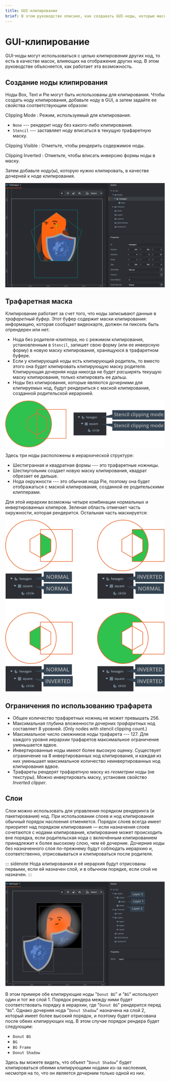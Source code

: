 ```yaml
---
title: GUI-клипирование
brief: В этом руководстве описано, как создавать GUI-ноды, которые маскируют другие ноды с помощью трафаретного клипирования.
---
```


# GUI-клипирование

GUI-ноды могут использоваться с целью *клипирования* других нод, то есть в качестве масок, влияющих на отображение других нод. В этом руководстве объясняется, как работает эта возможность.

## Создание ноды клипирования

Ноды Box, Text и Pie могут быть использованы для клипирования. Чтобы создать ноду клипирования, добавьте ноду в GUI, а затем задайте ее свойства соответствующим образом:

Clipping Mode
: Режим, используемый для клипирования.
  - `None` --- рендерит ноду без какого-либо клипирования.
  - `Stencil` --- заставляет ноду вписаться в текущую трафаретную маску.

Clipping Visible
: Отметьте, чтобы рендерить содержимое ноды.

Clipping Inverted
: Отметьте, чтобы вписать инверсию формы ноды в маску.

Затем добавьте ноду(ы), которую нужно клипировать, в качестве дочерней к ноде клипирования.

![Create clipping](images/gui-clipping/create.png)

## Трафаретная маска

Клипирование работает за счет того, что ноды записывают данные в *трафаретный буфер*. Этот буфер содержит маски клипирования: информацию, которая сообщает видеокарте, должен ли пиксель быть отрендерен или нет.

- Нода без родителя-клиппера, но с режимом клипирования, установленным в `Stencil`, запишет свою форму (или ее инверсную форму) в новую маску клипирования, хранящуюся в трафаретном буфере.
- Если у клипирующей ноды есть клипирующий родитель, то вместо этого она будет клипировать клипирующую маску родителя. Клипирующая дочерняя нода никогда не будет _расширять_ текущую маску клипирования, только клипировать ее дальш.
- Ноды без клипирования, которые являются дочерними для клипируемых нод, будут рендериться с маской клипирования, созданной родительской иерархией.

![Clipping hierarchy](images/gui-clipping/setup.png)

Здесь три ноды расположены в иерархической структуре:

- Шестигранная и квадратная формы --- это трафаретные ножницы.
- Шестиугольник создает новую маску клипирования, квадрат обрезает ее дальше.
- Нода окружности --- это обычная нода Pie, поэтому она будет отображаться с маской клипирования, созданной ее родительскими клипперами.

Для этой иерархии возможны четыре комбинации нормальных и инвертированных клиперов. Зеленая область отмечает часть окружности, которая рендерится. Остальная часть маскируется:

![Stencil masks](images/gui-clipping/modes.png)

## Ограничения по использованию трафарета

- Общее количество трафаретных ножниц не может превышать 256.
- Максимальная глубина вложенности дочерних _трафаретных_ нод составляет 8 уровней. (Only nodes with stencil clipping count.)
- Максимальное число смежников ноды трафарета --- 127. Для каждого уровня иерархии трафаретов максимальное ограничение уменьшается вдвое.
- Инвертированные ноды имеют более высокую оценку. Существует ограничение на 8 инвертированных нод клипирования, и каждая из них уменьшает максимальное количество неинвертированных нод клипирования вдвое.
- Трафареты рендерят трафаретную маску из _геометрии_ ноды (не текстуры). Можно инвертировать маску, установив свойство *Inverted clipper*.


## Слои

Слои можно использовать для управления порядком рендеринга (и пакетирования) нод. При использовании слоев и нод клипирования обычный порядок наслоения отменяется. Порядок слоев всегда имеет приоритет над порядком клипирования — если назначения слоев сочетаются с нодами клипирования, клипирование может происходить вне порядка, если родительская нода с включённым клипированием принадлежит к более высокому слою, чем её дочерние. Дочерние ноды без назначенного слоя по-прежнему будут соблюдать иерархию и, соответственно, отрисовываться и клипироваться после родителя.

::: sidenote
Нода клипирования и её иерархия будут отрисованы первыми, если ей назначен слой, и в обычном порядке, если слой не назначен.
:::

![Layers and clipping](images/gui-clipping/layers.png)

В этом примере обе клипирующие ноды "`Donut BG`" и "`BG`" используют один и тот же слой 1. Порядок рендера между ними будет соответствовать порядку в иерархии, где "`Donut BG`" рендерится перед "`BG`". Однако дочерняя нода "`Donut Shadow`" назначена на слой 2, который имеет более высокий порядок, и поэтому будет отрисована после обеих клипирующих нод. В этом случае порядок рендера будет следующим:

- `Donut BG`
- `BG`
- `BG Frame`
- `Donut Shadow`

Здесь вы можете видеть, что объект "`Donut Shadow`" будет клипироваться обеими клипирующими нодами из-за наслоения, несмотря на то, что он является дочерним только одной из них.
